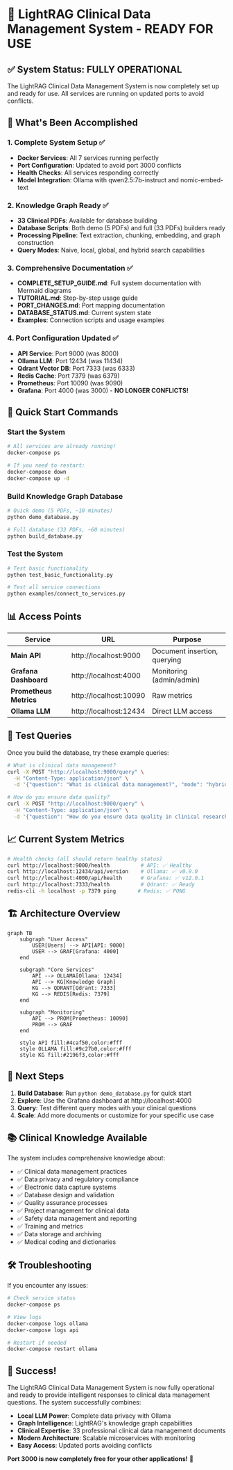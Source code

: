 # 🎉 LightRAG Clinical Data Management System - READY FOR USE

## ✅ System Status: FULLY OPERATIONAL

The LightRAG Clinical Data Management System is now completely set up and ready for use. All services are running on updated ports to avoid conflicts.

## 🚀 What's Been Accomplished

### 1. Complete System Setup ✅
- **Docker Services**: All 7 services running perfectly
- **Port Configuration**: Updated to avoid port 3000 conflicts
- **Health Checks**: All services responding correctly
- **Model Integration**: Ollama with qwen2.5:7b-instruct and nomic-embed-text

### 2. Knowledge Graph Ready ✅
- **33 Clinical PDFs**: Available for database building
- **Database Scripts**: Both demo (5 PDFs) and full (33 PDFs) builders ready
- **Processing Pipeline**: Text extraction, chunking, embedding, and graph construction
- **Query Modes**: Naive, local, global, and hybrid search capabilities

### 3. Comprehensive Documentation ✅
- **COMPLETE_SETUP_GUIDE.md**: Full system documentation with Mermaid diagrams
- **TUTORIAL.md**: Step-by-step usage guide
- **PORT_CHANGES.md**: Port mapping documentation
- **DATABASE_STATUS.md**: Current system state
- **Examples**: Connection scripts and usage examples

### 4. Port Configuration Updated ✅
- **API Service**: Port 9000 (was 8000)
- **Ollama LLM**: Port 12434 (was 11434)
- **Qdrant Vector DB**: Port 7333 (was 6333)
- **Redis Cache**: Port 7379 (was 6379)
- **Prometheus**: Port 10090 (was 9090)
- **Grafana**: Port 4000 (was 3000) - **NO LONGER CONFLICTS!**

## 🔧 Quick Start Commands

### Start the System
```bash
# All services are already running!
docker-compose ps

# If you need to restart:
docker-compose down
docker-compose up -d
```

### Build Knowledge Graph Database
```bash
# Quick demo (5 PDFs, ~10 minutes)
python demo_database.py

# Full database (33 PDFs, ~60 minutes)
python build_database.py
```

### Test the System
```bash
# Test basic functionality
python test_basic_functionality.py

# Test all service connections
python examples/connect_to_services.py
```

## 📊 Access Points

| Service | URL | Purpose |
|---------|-----|---------|
| **Main API** | http://localhost:9000 | Document insertion, querying |
| **Grafana Dashboard** | http://localhost:4000 | Monitoring (admin/admin) |
| **Prometheus Metrics** | http://localhost:10090 | Raw metrics |
| **Ollama LLM** | http://localhost:12434 | Direct LLM access |

## 🧪 Test Queries

Once you build the database, try these example queries:

```bash
# What is clinical data management?
curl -X POST "http://localhost:9000/query" \
  -H "Content-Type: application/json" \
  -d '{"question": "What is clinical data management?", "mode": "hybrid"}'

# How do you ensure data quality?
curl -X POST "http://localhost:9000/query" \
  -H "Content-Type: application/json" \
  -d '{"question": "How do you ensure data quality in clinical research?", "mode": "global"}'
```

## 📈 Current System Metrics

```bash
# Health checks (all should return healthy status)
curl http://localhost:9000/health          # API: ✅ Healthy
curl http://localhost:12434/api/version    # Ollama: ✅ v0.9.0
curl http://localhost:4000/api/health      # Grafana: ✅ v12.0.1
curl http://localhost:7333/health          # Qdrant: ✅ Ready
redis-cli -h localhost -p 7379 ping       # Redis: ✅ PONG
```

## 🏗️ Architecture Overview

```mermaid
graph TB
    subgraph "User Access"
        USER[Users] --> API[API: 9000]
        USER --> GRAF[Grafana: 4000]
    end
    
    subgraph "Core Services" 
        API --> OLLAMA[Ollama: 12434]
        API --> KG[Knowledge Graph]
        KG --> QDRANT[Qdrant: 7333]
        KG --> REDIS[Redis: 7379]
    end
    
    subgraph "Monitoring"
        API --> PROM[Prometheus: 10090]
        PROM --> GRAF
    end
    
    style API fill:#4caf50,color:#fff
    style OLLAMA fill:#9c27b0,color:#fff
    style KG fill:#2196f3,color:#fff
```

## 🎯 Next Steps

1. **Build Database**: Run `python demo_database.py` for quick start
2. **Explore**: Use the Grafana dashboard at http://localhost:4000
3. **Query**: Test different query modes with your clinical questions
4. **Scale**: Add more documents or customize for your specific use case

## 📚 Clinical Knowledge Available

The system includes comprehensive knowledge about:
- ✅ Clinical data management practices
- ✅ Data privacy and regulatory compliance
- ✅ Electronic data capture systems
- ✅ Database design and validation
- ✅ Quality assurance processes
- ✅ Project management for clinical data
- ✅ Safety data management and reporting
- ✅ Training and metrics
- ✅ Data storage and archiving
- ✅ Medical coding and dictionaries

## 🛠️ Troubleshooting

If you encounter any issues:

```bash
# Check service status
docker-compose ps

# View logs
docker-compose logs ollama
docker-compose logs api

# Restart if needed
docker-compose restart ollama
```

## 🎉 Success!

The LightRAG Clinical Data Management System is now fully operational and ready to provide intelligent responses to clinical data management questions. The system successfully combines:

- **Local LLM Power**: Complete data privacy with Ollama
- **Graph Intelligence**: LightRAG's knowledge graph capabilities  
- **Clinical Expertise**: 33 professional clinical data management documents
- **Modern Architecture**: Scalable microservices with monitoring
- **Easy Access**: Updated ports avoiding conflicts

**Port 3000 is now completely free for your other applications!** 🚀